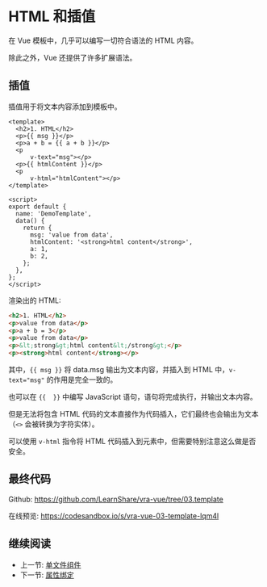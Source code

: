 # HTML 和插值

在 Vue 模板中，几乎可以编写一切符合语法的 HTML 内容。

除此之外，Vue 还提供了许多扩展语法。

## 插值

插值用于将文本内容添加到模板中。

```vue
<template>
  <h2>1. HTML</h2>
  <p>{{ msg }}</p>
  <p>a + b = {{ a + b }}</p>
  <p
      v-text="msg"></p>
  <p>{{ htmlContent }}</p>
  <p
      v-html="htmlContent"></p>
</template>

<script>
export default {
  name: 'DemoTemplate',
  data() {
    return {
      msg: 'value from data',
      htmlContent: '<strong>html content</strong>',
      a: 1,
      b: 2,
    };
  },
};
</script>
```

渲染出的 HTML:

```html
<h2>1. HTML</h2>
<p>value from data</p>
<p>a + b = 3</p>
<p>value from data</p>
<p>&lt;strong&gt;html content&lt;/strong&gt;</p>
<p><strong>html content</strong></p>
```

其中，`{{ msg }}` 将 data.msg 输出为文本内容，并插入到 HTML 中，`v-text="msg"` 的作用是完全一致的。

也可以在 `{{  }}` 中编写 JavaScript 语句，语句将完成执行，并输出文本内容。

但是无法将包含 HTML 代码的文本直接作为代码插入，它们最终也会输出为文本（`<>` 会被转换为字符实体）。

可以使用 `v-html` 指令将 HTML 代码插入到元素中，但需要特别注意这么做是否安全。

## 最终代码

Github: <https://github.com/LearnShare/vra-vue/tree/03.template>

在线预览: <https://codesandbox.io/s/vra-vue-03-template-lqm4l>

## 继续阅读

+ 上一节: [单文件组件](../sfc.md)
+ 下一节: [属性绑定](./bind.md)
